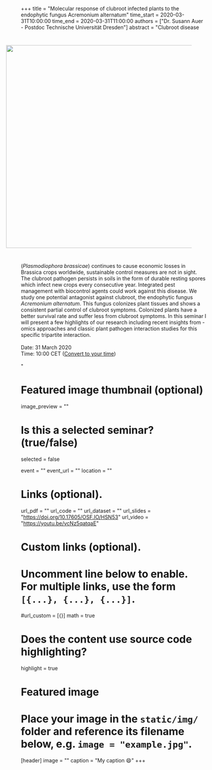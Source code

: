 +++
title = "Molecular response of clubroot infected plants to the endophytic fungus Acremonium alternatum"
time_start = 2020-03-31T10:00:00
time_end = 2020-03-31T11:00:00
authors = ["Dr. Susann Auer - Postdoc Technische Universität Dresden"]
abstract = "<img src = '/img/seminars/susann-auer.png' width = 550 align = right style = 'padding:40px'>Clubroot disease (*Plasmodiophora brassicae*) continues to cause economic losses in Brassica crops worldwide, sustainable control measures are not in sight. The clubroot pathogen persists in soils in the form of durable resting spores which infect new crops every consecutive year. Integrated pest management with biocontrol agents could work against this disease. We study one potential antagonist against clubroot, the endophytic fungus *Acremonium alternatum*. This fungus colonizes plant tissues and shows a consistent partial control of clubroot symptoms. Colonized plants have a better survival rate and suffer less from clubroot symptoms. In this seminar I will present a few highlights of our research including recent insights from -omics approaches and classic plant pathogen interaction studies for this specific tripartite interaction.</br></br>Date: 31 March 2020 </br> Time: 10:00 CET ([Convert to your time](https://www.timeanddate.com/worldclock/fixedtime.html?msg=Susann+Auer%3A+Molecular+response+of+clubroot+infected+plants+to+the+endophytic+fungus+A.+alternatum&iso=20200331T10&p1=37&ah=1))</br><br>"

# Featured image thumbnail (optional)
image_preview = ""

# Is this a selected seminar? (true/false)
selected = false

event = ""
event_url = ""
location = ""

# Links (optional).
url_pdf = ""
url_code = ""
url_dataset = ""
url_slides = "https://doi.org/10.17605/OSF.IO/HSN53"
url_video = "https://youtu.be/vcNz5qatqaE"

# Custom links (optional).
#   Uncomment line below to enable. For multiple links, use the form `[{...}, {...}, {...}]`.
#url_custom = [{}]
math = true

# Does the content use source code highlighting?
highlight = true

# Featured image
# Place your image in the `static/img/` folder and reference its filename below, e.g. `image = "example.jpg"`.
[header]
image = ""
caption = "My caption :smile:"
+++
